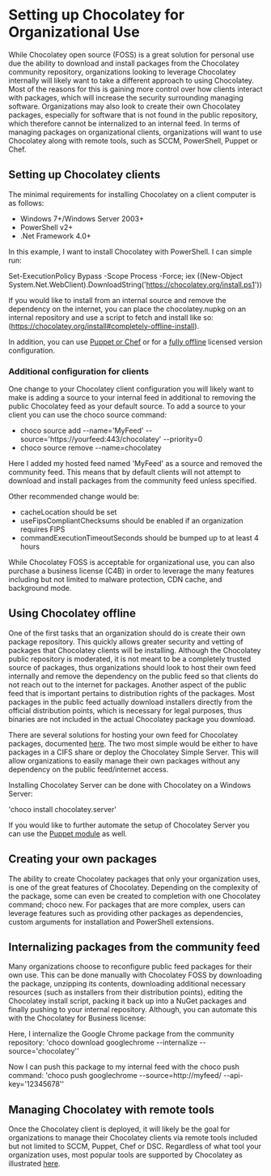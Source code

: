 # Setting up Chocolatey for Organizational Use

While Chocolatey open source (FOSS) is a great solution for personal use due the ability to download and install packages from the Chocolatey community repository, organizations looking to leverage Chocolatey internally will likely want to take a different approach to using Chocolatey. Most of the reasons for this is gaining more control over how clients interact with packages, which will increase the security surrounding managing software. Organizations may also look to create their own Chocolatey packages, especially for software that is not found in the public repository, which therefore cannot be internalized to an internal feed. In terms of managing packages on organizational clients, organizations will want to use Chocolatey along with remote tools, such as SCCM, PowerShell, Puppet or Chef.

## Setting up Chocolatey clients

The minimal requirements for installing Chocolatey on a client computer is as follows:
* Windows 7+/Windows Server 2003+
* PowerShell v2+
* .Net Framework 4.0+

In this example, I want to install Chocolatey with PowerShell. I can simple run:

Set-ExecutionPolicy Bypass -Scope Process -Force; iex ((New-Object System.Net.WebClient).DownloadString('https://chocolatey.org/install.ps1'))

If you would like to install from an internal source and remove the dependency on the internet, you can place the chocolatey.nupkg on an internal repository and use a script to fetch and install like so: (https://chocolatey.org/install#completely-offline-install). 

In addition, you can use [Puppet or Chef](https://chocolatey.org/install#install-with-puppet) or for a [fully offline](https://chocolatey.org/docs/installation-licensed#set-up-licensed-edition-with-puppet) licensed version configuration.

### Additional configuration for clients

One change to your Chocolatey client configuration you will likely want to make is adding a source to your internal feed in additional to removing the public Chocolatey feed as your default source. To add a source to your client you can use the choco source command:

* choco source add --name='MyFeed' --source='https://yourfeed:443/chocolatey' --priority=0<br>
* choco source remove --name=chocolatey

Here I added my hosted feed named 'MyFeed' as a source and removed the community feed. This means that by default clients will not attempt to download and install packages from the community feed unless specified.

Other recommended change would be:

* cacheLocation should be set
* useFipsCompliantChecksums should be enabled if an organization requires FIPS
* commandExecutionTimeoutSeconds should be bumped up to at least 4 hours

While Chocolatey FOSS is acceptable for organizational use, you can also purchase a business license (C4B) in order to leverage the many features including but not limited to malware protection, CDN cache, and background mode.

## Using Chocolatey offline

One of the first tasks that an organization should do is create their own package repository. This quickly allows greater security and vetting of packages that Chocolatey clients will be installing. Although the Chocolatey public repository is moderated, it is not meant to be a completely trusted source of packages, thus organizations should look to host their own feed internally and remove the dependency on the public feed so that clients do not reach out to the internet for packages. Another aspect of the public feed that is important pertains to distribution rights of the packages. Most packages in the public feed actually download installers directly from the official distribution points, which is necessary for legal purposes, thus binaries are not included in the actual Chocolatey package you download. 

There are several solutions for hosting your own feed for Chocolatey packages, documented [here](https://chocolatey.org/docs/how-to-host-feed). The two most simple would be either to have packages in a CIFS share or deploy the Chocolatey Simple Server. This will allow organizations to easily manage their own packages without any dependency on the public feed/internet access.

Installing Chocolatey Server can be done with Chocolatey on a Windows Server:

'choco install chocolatey.server'

If you would like to further automate the setup of Chocolatey Server you can use the [Puppet module](https://github.com/chocolatey/puppet-chocolatey_server) as well.

## Creating your own packages 

The ability to create Chocolatey packages that only your organization uses, is one of the great features of Chocolatey. Depending on the complexity of the package, some can even be created to completion with one Chocolatey command; choco new. For packages that are more complex, users can leverage features such as providing other packages as dependencies, custom arguments for installation and PowerShell extensions.

## Internalizing packages from the community feed

Many organizations choose to reconfigure public feed packages for their own use. This can be done manually with Chocolatey FOSS by downloading the package, unzipping its contents, downloading additional necessary resources (such as installers from their distribution points), editing the Chocolatey install script, packing it back up into a NuGet packages and finally pushing to your internal repository. Although, you can automate this with the Chocolatey for Business license:

Here, I internalize the Google Chrome package from the community repository:
'choco download googlechrome --internalize --source='chocolatey''

Now I can push this package to my internal feed with the choco push command:
'choco push googlechrome --source=http://myfeed/ --api-key='12345678''

## Managing Chocolatey with remote tools

Once the Chocolatey client is deployed, it will likely be the goal for organizations to manage their Chocolatey clients via remote tools included but not limited to SCCM, Puppet, Chef or DSC. Regardless of what tool your organization uses, most popular tools are supported by Chocolatey as illustrated [here](https://chocolatey.org/docs/features-infrastructure-automation). 

